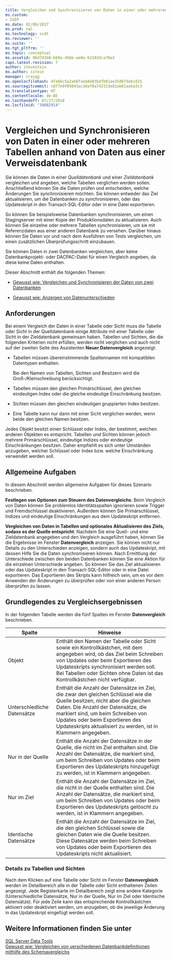 ```yaml
---
title: Vergleichen und Synchronisieren von Daten in einer oder mehreren Tabellen anhand von Daten aus einer Verweisdatenbank | Microsoft-Dokumentation
ms.custom:
- SSDT
ms.date: 02/09/2017
ms.prod: sql
ms.technology: ssdt
ms.reviewer: ''
ms.suite: ''
ms.tgt_pltfrm: ''
ms.topic: conceptual
ms.assetid: 96d743b0-b69a-45bb-ae0e-62103dca76e2
caps.latest.revision: 7
author: stevestein
ms.author: sstein
manager: craigg
ms.openlocfilehash: 4febbc5a2a66fada8e83b4fb81ae35d6fdabcd15
ms.sourcegitcommit: c8f7e9f05043ac10af8a742153e81ab81aa6a3c3
ms.translationtype: HT
ms.contentlocale: de-DE
ms.lasthandoff: 07/17/2018
ms.locfileid: "39082914"
---
```

# <a name="compare-and-synchronize-data-in-one-or-more-tables-with-data-in-a-reference-database"></a>Vergleichen und Synchronisieren von Daten in einer oder mehreren Tabellen anhand von Daten aus einer Verweisdatenbank
Sie können die Daten in einer *Quelldatenbank* und einer *Zieldatenbank* vergleichen und angeben, welche Tabellen verglichen werden sollen. Anschließend können Sie die Daten prüfen und entscheiden, welche Änderungen Sie synchronisieren möchten. Sie können entweder das Ziel aktualisieren, um die Datenbanken zu synchronisieren, oder das Updateskript in den Transact\-SQL-Editor oder in eine Datei exportieren.  
  
So können Sie beispielsweise Datenbanken synchronisieren, um einen Stagingserver mit einer Kopie der Produktionsdaten zu aktualisieren. Auch können Sie einzelne oder mehrere Tabellen synchronisieren, um sie mit Referenzdaten aus einer anderen Datenbank zu versehen. Darüber hinaus können Sie Daten vor und nach dem Ausführen von Tests vergleichen, um einen zusätzlichen Überprüfungsschritt einzubauen.  
  
Sie können Daten in zwei Datenbanken vergleichen, aber keine Datenbankprojekt- oder DACPAC-Datei für einen Vergleich angeben, da diese keine Daten enthalten.  
  
Dieser Abschnitt enthält die folgenden Themen:  
  
-   [Gewusst wie: Vergleichen und Synchronisieren der Daten von zwei Datenbanken](../ssdt/how-to-compare-and-synchronize-the-data-of-two-databases.md)  
  
-   [Gewusst wie: Anzeigen von Datenunterschieden](../ssdt/how-to-view-data-differences.md)  
  
## <a name="requirements"></a>Anforderungen  
Bei einem Vergleich der Daten in einer Tabelle oder Sicht muss die Tabelle oder Sicht in der Quelldatenbank einige Attribute mit einer Tabelle oder Sicht in der Zieldatenbank gemeinsam haben. Tabellen und Sichten, die die folgenden Kriterien nicht erfüllen, werden nicht verglichen und auch nicht auf der zweiten Seite des Assistenten **Neuer Datenvergleich** angezeigt:  
  
-   Tabellen müssen übereinstimmende Spaltennamen mit kompatiblen Datentypen enthalten.  
  
    Bei den Namen von Tabellen, Sichten und Besitzern wird die Groß-/Kleinschreibung berücksichtigt.  
  
-   Tabellen müssen den gleichen Primärschlüssel, den gleichen eindeutigen Index oder die gleiche eindeutige Einschränkung besitzen.  
  
-   Sichten müssen den gleichen eindeutigen gruppierten Index besitzen.  
  
-   Eine Tabelle kann nur dann mit einer Sicht verglichen werden, wenn beide den gleichen Namen besitzen.  
  
Jedes Objekt besitzt einen Schlüssel oder Index, der bestimmt, welchen anderen Objekten es entspricht. Tabellen und Sichten können jedoch mehrere Primärschlüssel, eindeutige Indizes oder eindeutige Einschränkungen besitzen. Daher empfiehlt es sich unter Umständen anzugeben, welcher Schlüssel oder Index bzw. welche Einschränkung verwendet werden soll.  
  
## <a name="common-tasks"></a>Allgemeine Aufgaben  
In diesem Abschnitt werden allgemeine Aufgaben für dieses Szenario beschrieben.  
  
**Festlegen von Optionen zum Steuern des Datenvergleichs**: Beim Vergleich von Daten können Sie problemlos Identitätsspalten ignorieren sowie Trigger und Fremdschlüssel deaktivieren. Außerdem können Sie Primärschlüssel, Indizes und eindeutige Einschränkungen aus dem Updateskript entfernen.  
  
**Vergleichen von Daten in Tabellen und optionales Aktualisieren des Ziels, sodass es der Quelle entspricht**: Nachdem Sie eine Quell- und eine Zieldatenbank angegeben und den Vergleich ausgeführt haben, können Sie die Ergebnisse im Fenster **Datenvergleich** anzeigen. Sie können nicht nur Details zu den Unterschieden anzeigen, sondern auch das Updateskript, mit dessen Hilfe Sie die Daten synchronisieren können. Nach Ermittlung der Unterschiede zwischen den beiden Datenbanken können Sie eine Aktion für die einzelnen Unterschiede angeben. So können Sie das Ziel aktualisieren oder das Updateskript in den Transact\-SQL-Editor oder in eine Datei exportieren. Das Exportieren des Skripts kann hilfreich sein, um es vor dem Anwenden der Änderungen zu überprüfen oder von einer anderen Person überprüfen zu lassen.  
  
## <a name="UnderstandingDataCompareResults"></a>Grundlegendes zu Vergleichsergebnissen  
In der folgenden Tabelle werden die fünf Spalten im Fenster **Datenvergleich** beschrieben.  
  
|Spalte|Hinweise|  
|----------|---------|  
|Objekt|Enthält den Namen der Tabelle oder Sicht sowie ein Kontrollkästchen, mit dem angegeben wird, ob das Ziel beim Schreiben von Updates oder beim Exportieren des Updateskripts synchronisiert werden soll. Bei Tabellen oder Sichten ohne Daten ist das Kontrollkästchen nicht verfügbar.|  
|Unterschiedliche Datensätze|Enthält die Anzahl der Datensätze im Ziel, die zwar den gleichen Schlüssel wie die Quelle besitzen, nicht aber die gleichen Daten. Die Anzahl der Datensätze, die markiert sind, um beim Schreiben von Updates oder beim Exportieren des Updateskripts aktualisiert zu werden, ist in Klammern angegeben.|  
|Nur in der Quelle|Enthält die Anzahl der Datensätze in der Quelle, die nicht im Ziel enthalten sind. Die Anzahl der Datensätze, die markiert sind, um beim Schreiben von Updates oder beim Exportieren des Updateskripts hinzugefügt zu werden, ist in Klammern angegeben.|  
|Nur im Ziel|Enthält die Anzahl der Datensätze im Ziel, die nicht in der Quelle enthalten sind. Die Anzahl der Datensätze, die markiert sind, um beim Schreiben von Updates oder beim Exportieren des Updateskripts gelöscht zu werden, ist in Klammern angegeben.|  
|Identische Datensätze|Enthält die Anzahl der Datensätze im Ziel, die den gleichen Schlüssel sowie die gleichen Daten wie die Quelle besitzen. Diese Datensätze werden beim Schreiben von Updates oder beim Exportieren des Updateskripts nicht aktualisiert.|  
  
### <a name="table-and-view-details"></a>Details zu Tabellen und Sichten  
Nach dem Klicken auf eine Tabelle oder Sicht im Fenster **Datenvergleich** werden im Detailbereich alle in der Tabelle oder Sicht enthaltenen Zeilen angezeigt. Jede Registerkarte im Detailbereich zeigt eine andere Kategorie (Unterschiedliche Datensätze, Nur in der Quelle, Nur im Ziel oder Identische Datensätze). Für jede Zeile kann das entsprechende Kontrollkästchen aktiviert oder deaktiviert werden, um anzugeben, ob die jeweilige Änderung in das Updateskript eingefügt werden soll.  
  
## <a name="see-also"></a>Weitere Informationen finden Sie unter  
[SQL Server Data Tools](../ssdt/sql-server-data-tools.md)  
[Gewusst wie: Vergleichen von verschiedenen Datenbankdefinitionen mithilfe des Schemavergleichs](../ssdt/how-to-use-schema-compare-to-compare-different-database-definitions.md)  
  
